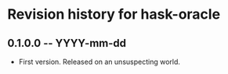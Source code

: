 # Revision history for hask-oracle

## 0.1.0.0 -- YYYY-mm-dd

* First version. Released on an unsuspecting world.
